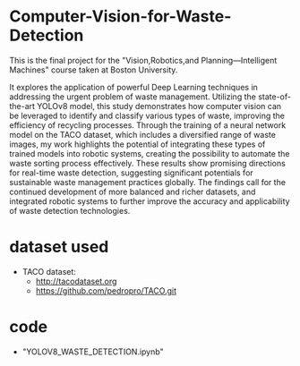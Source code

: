 # Computer-Vision-for-Waste-Detection
This is the final project for the "Vision,Robotics,and Planning—Intelligent Machines" course taken at Boston University.  

It explores the application of powerful Deep Learning techniques in addressing the urgent problem of waste management. Utilizing the state-of-the-art YOLOv8 model, this study demonstrates how computer vision can be leveraged to identify and classify various types of waste, improving the efficiency of recycling processes. Through the training of a neural network model on the TACO dataset, which includes a diversified range of waste images, my work highlights the potential of integrating these types of trained models into robotic systems, creating the possibility to automate the waste sorting process effectively. These results show promising directions for real-time waste detection, suggesting significant potentials for sustainable waste management practices globally. The findings call for the continued development of more balanced and richer datasets, and integrated robotic systems to further improve the accuracy and applicability of waste detection technologies.

# dataset used
- TACO dataset:
   - http://tacodataset.org
   - https://github.com/pedropro/TACO.git
# code
- "YOLOV8_WASTE_DETECTION.ipynb"
